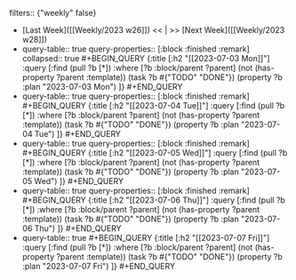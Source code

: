 filters:: {"weekly" false}

- [Last Week]([[Weekly/2023 w26]]) << | >> [Next Week]([[Weekly/2023 w28]])
- query-table:: true
  query-properties:: [:block :finished :remark]
  collapsed:: true
  #+BEGIN_QUERY
  {:title [:h2 "[[2023-07-03 Mon]]"]
  :query [:find (pull ?b [*])
       :where
       [?b :block/parent ?parent]
       (not (has-property ?parent :template))
       (task ?b #{"TODO" "DONE"})
       (property ?b :plan "2023-07-03 Mon")
  ]}
  #+END_QUERY
- query-table:: true
  query-properties:: [:block :finished :remark]
  #+BEGIN_QUERY
  {:title [:h2 "[[2023-07-04 Tue]]"]
  :query [:find (pull ?b [*])
       :where
       [?b :block/parent ?parent]
       (not (has-property ?parent :template))
       (task ?b #{"TODO" "DONE"})
       (property ?b :plan "2023-07-04 Tue")
  ]}
  #+END_QUERY
- query-table:: true
  query-properties:: [:block :finished :remark]
  #+BEGIN_QUERY
  {:title [:h2 "[[2023-07-05 Wed]]"]
  :query [:find (pull ?b [*])
       :where
       [?b :block/parent ?parent]
       (not (has-property ?parent :template))
       (task ?b #{"TODO" "DONE"})
       (property ?b :plan "2023-07-05 Wed")
  ]}
  #+END_QUERY
- query-table:: true
  query-properties:: [:block :finished :remark]
  #+BEGIN_QUERY
  {:title [:h2 "[[2023-07-06 Thu]]"]
  :query [:find (pull ?b [*])
       :where
       [?b :block/parent ?parent]
       (not (has-property ?parent :template))
       (task ?b #{"TODO" "DONE"})
       (property ?b :plan "2023-07-06 Thu")
  ]}
  #+END_QUERY
- query-table:: true
  #+BEGIN_QUERY
  {:title [:h2 "[[2023-07-07 Fri]]"]
  :query [:find (pull ?b [*])
       :where
       [?b :block/parent ?parent]
       (not (has-property ?parent :template))
       (task ?b #{"TODO" "DONE"})
       (property ?b :plan "2023-07-07 Fri")
  ]}
  #+END_QUERY